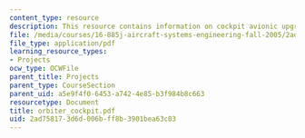 ```yaml
---
content_type: resource
description: This resource contains information on cockpit avionic upgrades.
file: /media/courses/16-885j-aircraft-systems-engineering-fall-2005/2ad758173d6d006bff8b3901bea63c03_orbiter_cockpit.pdf
file_type: application/pdf
learning_resource_types:
- Projects
ocw_type: OCWFile
parent_title: Projects
parent_type: CourseSection
parent_uid: a5e9f4f0-6453-a742-4e85-b3f984b8c663
resourcetype: Document
title: orbiter_cockpit.pdf
uid: 2ad75817-3d6d-006b-ff8b-3901bea63c03
---
```

